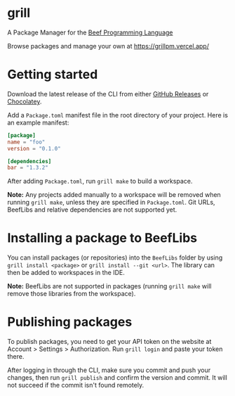 # grill

A Package Manager for the [Beef Programming Language](https://github.com/beefytech/Beef)

Browse packages and manage your own at https://grillpm.vercel.app/

# Getting started

Download the latest release of the CLI from either [GitHub Releases](https://github.com/RogueMacro/grill/releases/latest) or [Chocolatey](https://community.chocolatey.org/packages/grill/0.1.0).

Add a `Package.toml` manifest file in the root directory of your project.
Here is an example manifest:

```toml
[package]
name = "foo"
version = "0.1.0"

[dependencies]
bar = "1.3.2"
```

After adding `Package.toml`, run `grill make` to build a workspace.

**Note:** Any projects added manually to a workspace will be removed when running `grill make`, unless they are specified in `Package.toml`. Git URLs, BeefLibs and relative dependencies are not supported yet.

# Installing a package to BeefLibs

You can install packages (or repositories) into the `BeefLibs` folder by using `grill install <package>` or `grill install --git <url>`. The library can then be added to workspaces in the IDE.

**Note:** BeefLibs are not supported in packages (running `grill make` will remove those libraries from the workspace).

# Publishing packages

To publish packages, you need to get your API token on the website at Account > Settings > Authorization.
Run `grill login` and paste your token there.

After logging in through the CLI, make sure you commit and push your changes, then run `grill publish` and confirm the version and commit. It will not succeed if the commit isn't found remotely.
